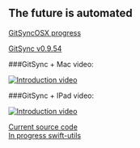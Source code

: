 ## The future is automated


[GitSyncOSX progress](https://github.com/eonist/GitSyncOSX/wiki/GitSyncOSX-Progress)   


[GitSync v0.9.54](https://github.com/eonist/GitSync/releases/tag/0.9.54) 



###GitSync + Mac video:
 
[![Introduction video](https://cloud.githubusercontent.com/assets/11816788/10416795/8eb417a6-7025-11e5-9d19-7d5436d310d6.png)](https://vimeo.com/gitsync/intro)



###GitSync + IPad video:
  
[![Introduction video](https://cloud.githubusercontent.com/assets/11816788/10416796/8eb5d1c2-7025-11e5-87bf-9bde8b77ce67.png)](https://vimeo.com/gitsync/ipad)




[Current source code](https://github.com/eonist/GitSync/)  
[In progress swift-utils](https://github.com/eonist/swift-utils/)
